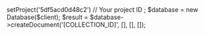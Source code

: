 <?php

use Appwrite\Client;
use Appwrite\Services\Database;

$client = new Client();

$client
    ->setProject('5df5acd0d48c2') // Your project ID
;

$database = new Database($client);

$result = $database->createDocument('[COLLECTION_ID]', [], [], []);